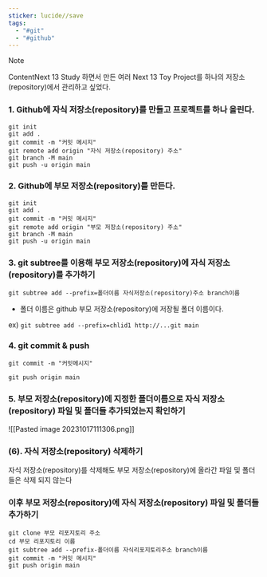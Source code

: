 ```yaml
---
sticker: lucide//save
tags:
  - "#git"
  - "#github"
---
```

> [!NOTE]
> ContentNext 13 Study 하면서 만든 여러 Next 13 Toy Project를 하나의 저장소(repository)에서 관리하고 싶었다.

### 1. Github에 자식 저장소(repository)를 만들고 프로젝트를 하나 올린다.

```shell
git init
git add .
git commit -m "커밋 메시지"
git remote add origin "자식 저장소(repository) 주소"
git branch -M main
git push -u origin main
```

### 2. Github에 부모 저장소(repository)를 만든다.

```shell
git init
git add .
git commit -m "커밋 메시지"
git remote add origin "부모 저장소(repository) 주소"
git branch -M main
git push -u origin main
```

### 3. git subtree를 이용해 부모 저장소(repository)에 자식 저장소(repository)를 추가하기


```shell
git subtree add --prefix=폴더이름 자식저장소(repository)주소 branch이름
```

- 폴더 이름은 github 부모 저장소(repository)에 저장될 폴더 이름이다.

ex) `git subtree add --prefix=chlid1 http://...git main`

### 4. git commit & push

```shell
git commit -m "커밋메시지"

git push origin main
```

### 5. 부모 저장소(repository)에  지정한 폴더이름으로  자식 저장소(repository) 파일 및 폴더들 추가되었는지 확인하기

![[Pasted image 20231017111306.png]]

### (6).  자식 저장소(repository) 삭제하기

자식 저장소(repository)를 삭제해도 부모 저장소(repository)에 올라간 파일 및 폴더들은 삭제 되지 않는다

###  이후 부모 저장소(repository)에  자식 저장소(repository) 파일 및 폴더들 추가하기

```shell
git clone 부모 리포지토리 주소
cd 부모 리포지토리 이름
git subtree add --prefix-폴더이름 자식리포지토리주소 branch이름
git commit -m "커밋 메시지"
git push origin main
```